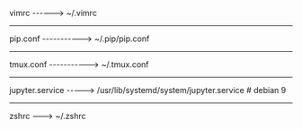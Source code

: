 vimrc   ------> ~/.vimrc

--------

pip.conf  ----------->  ~/.pip/pip.conf

------------

tmux.conf ----------->  ~/.tmux.conf

----

jupyter.service -----> /usr/lib/systemd/system/jupyter.service  # debian 9

----

zshrc ---> ~/.zshrc
